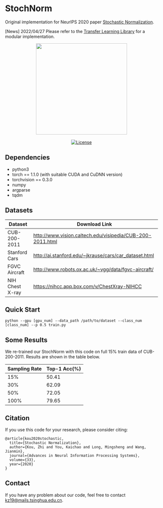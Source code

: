 # StochNorm
Original implementation for NeurIPS 2020 paper [Stochastic Normalization](https://proceedings.neurips.cc//paper/2020/file/bc573864331a9e42e4511de6f678aa83-Paper.pdf).

[News] 2022/04/27 Please refer to the [Transfer Learning Library](https://github.com/thuml/Transfer-Learning-Library/blob/master/talib/finetune/stochnorm.py) for a modular implementation.

<p align="center">
  <img src="https://github.com/thuml/StochNorm/blob/main/arch.png" width="300">
  <br/>
  <br/>
  <a href="https://github.com/thuml/StochNorm/blob/main/LICENSE"><img alt="License" src="https://img.shields.io/github/license/thuml/StochNorm?" /></a>
</p>

## Dependencies
* python3
* torch == 1.1.0 (with suitable CUDA and CuDNN version)
* torchvision == 0.3.0
* numpy
* argparse
* tqdm

## Datasets
| Dataset | Download Link |
| -- | -- |
| CUB-200-2011 | http://www.vision.caltech.edu/visipedia/CUB-200-2011.html |
| Stanford Cars | http://ai.stanford.edu/~jkrause/cars/car_dataset.html |
| FGVC Aircraft | http://www.robots.ox.ac.uk/~vgg/data/fgvc-aircraft/ |
| NIH Chest X-ray | https://nihcc.app.box.com/v/ChestXray-NIHCC |

## Quick Start
```
python --gpu [gpu_num] --data_path /path/to/dataset --class_num [class_num] --p 0.5 train.py 
```

## Some Results
We re-trained our StochNorm with this code on full 15% train data of CUB-200-2011. Results are shown in the table below.

| Sampling Rate | Top-1 Acc(%) |
| -- | -- |
| 15% | 50.41 |
| 30% | 62.09 |
| 50% | 72.05 |
| 100% | 79.65 |

## Citation
If you use this code for your research, please consider citing:
```
@article{kou2020stochastic,
  title={Stochastic Normalization},
  author={Kou, Zhi and You, Kaichao and Long, Mingsheng and Wang, Jianmin},
  journal={Advances in Neural Information Processing Systems},
  volume={33},
  year={2020}
}
```

## Contact
If you have any problem about our code, feel free to contact kz19@mails.tsinghua.edu.cn.
